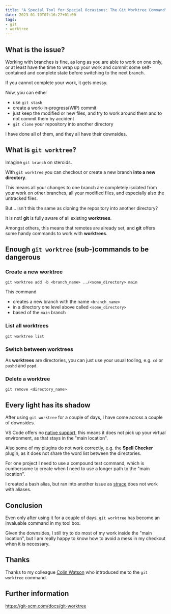 ```yaml
---
title: "A Special Tool for Special Occasions: The Git Worktree Command"
date: 2023-01-19T07:16:27+01:00
tags:
- git
- worktree
---
```


## What is the issue?

Working with branches is fine,
as long as you are able to work on one only,
or at least have the time to wrap up your work
and commit some self-contained
and complete state before switching to the next branch.

If you cannot complete your work, it gets messy.

Now, you can either
- use `git stash`
- create a work-in-progress(WIP) commit
- just keep the modified or new files, and try to work around them and to not commit them by accident
- `git clone` your repository into another directory

I have done all of them, and they all have their downsides.

## What is `git worktree`?

Imagine `git branch` on steroids.

With `git worktree` you can checkout or create a new branch
**into a new directory**.

This means all your changes to one branch are completely isolated from your work on other branches,
all your modified files, and especially also the untracked files.

But... isn't this the same as cloning the repository into another directory?

It is not! **git** is fully aware of all existing **worktrees**.

Amongst others, this means that remotes are already set,
and **git** offers some handy commands to work with **worktrees**.

## Enough `git worktree` (sub-)commands to be dangerous

### Create a new worktree

```
git worktree add -b <branch_name> ../<some_directory> main
```

This command
- creates a new branch with the name `<branch_name>`
- in a directory one level above called `<some_directory>`
- based of the `main` branch

### List all worktrees

```
git worktree list
```

### Switch between worktrees

As **worktrees** are directories, you can just use your usual tooling,
e.g. `cd` or `pushd` and `popd`.

### Delete a worktree

```
git remove <directory_name>
```

## Every light has its shadow

After using `git worktree` for a couple of days, I have come across a couple of downsides.

VS Code offers no [native support](https://github.com/microsoft/vscode/issues/68038),
this means it does not pick up your virtual environment, as that stays in the "main location".

Also some of my plugins do not work correctly, e.g. the **Spell Checker** plugin,
as it does not share the word list between the directories.

For one project I need to use a compound test command,
which is cumbersome to create when I need to use a longer path to the "main location".

I created a bash alias, but ran into another issue as
[strace](https://unix.stackexchange.com/questions/156103) does not work with aliases.

## Conclusion

Even only after using it for a couple of days,
`git worktree` has become an invaluable command in my tool box.

Given the downsides, I still try to do most of my work inside the "main location",
but I am really happy to know how to avoid a mess in my checkout when it is necessary.

## Thanks

Thanks to my colleague [Colin Watson](https://www.chiark.greenend.org.uk/~cjwatson/blog/)
who introduced me to the `git worktree` command.

## Further information

https://git-scm.com/docs/git-worktree
